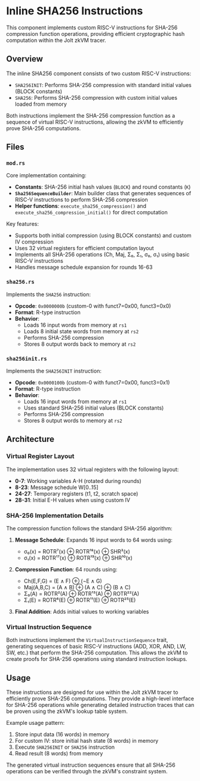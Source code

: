 # Inline SHA256 Instructions

This component implements custom RISC-V instructions for SHA-256 compression function operations, providing efficient cryptographic hash computation within the Jolt zkVM tracer.

## Overview

The inline SHA256 component consists of two custom RISC-V instructions:
- `SHA256INIT`: Performs SHA-256 compression with standard initial values (BLOCK constants)
- `SHA256`: Performs SHA-256 compression with custom initial values loaded from memory

Both instructions implement the SHA-256 compression function as a sequence of virtual RISC-V instructions, allowing the zkVM to efficiently prove SHA-256 computations.

## Files

### `mod.rs`
Core implementation containing:
- **Constants**: SHA-256 initial hash values (`BLOCK`) and round constants (`K`)
- **`Sha256SequenceBuilder`**: Main builder class that generates sequences of RISC-V instructions to perform SHA-256 compression
- **Helper functions**: `execute_sha256_compression()` and `execute_sha256_compression_initial()` for direct computation

Key features:
- Supports both initial compression (using BLOCK constants) and custom IV compression
- Uses 32 virtual registers for efficient computation layout
- Implements all SHA-256 operations (Ch, Maj, Σ₀, Σ₁, σ₀, σ₁) using basic RISC-V instructions
- Handles message schedule expansion for rounds 16-63

### `sha256.rs`
Implements the `SHA256` instruction:
- **Opcode**: `0x0000000b` (custom-0 with funct7=0x00, funct3=0x0)
- **Format**: R-type instruction
- **Behavior**: 
  - Loads 16 input words from memory at `rs1`
  - Loads 8 initial state words from memory at `rs2`
  - Performs SHA-256 compression
  - Stores 8 output words back to memory at `rs2`

### `sha256init.rs`
Implements the `SHA256INIT` instruction:
- **Opcode**: `0x0000100b` (custom-0 with funct7=0x00, funct3=0x1)
- **Format**: R-type instruction  
- **Behavior**:
  - Loads 16 input words from memory at `rs1`
  - Uses standard SHA-256 initial values (BLOCK constants)
  - Performs SHA-256 compression
  - Stores 8 output words to memory at `rs2`

## Architecture

### Virtual Register Layout
The implementation uses 32 virtual registers with the following layout:
- **0-7**: Working variables A-H (rotated during rounds)
- **8-23**: Message schedule W[0..15]
- **24-27**: Temporary registers (t1, t2, scratch space)
- **28-31**: Initial E-H values when using custom IV

### SHA-256 Implementation Details

The compression function follows the standard SHA-256 algorithm:

1. **Message Schedule**: Expands 16 input words to 64 words using:
   - σ₀(x) = ROTR⁷(x) ⊕ ROTR¹⁸(x) ⊕ SHR³(x)
   - σ₁(x) = ROTR¹⁷(x) ⊕ ROTR¹⁹(x) ⊕ SHR¹⁰(x)

2. **Compression Function**: 64 rounds using:
   - Ch(E,F,G) = (E ∧ F) ⊕ (¬E ∧ G)
   - Maj(A,B,C) = (A ∧ B) ⊕ (A ∧ C) ⊕ (B ∧ C)
   - Σ₀(A) = ROTR²(A) ⊕ ROTR¹³(A) ⊕ ROTR²²(A)
   - Σ₁(E) = ROTR⁶(E) ⊕ ROTR¹¹(E) ⊕ ROTR²⁵(E)

3. **Final Addition**: Adds initial values to working variables

### Virtual Instruction Sequence

Both instructions implement the `VirtualInstructionSequence` trait, generating sequences of basic RISC-V instructions (ADD, XOR, AND, LW, SW, etc.) that perform the SHA-256 computation. This allows the zkVM to create proofs for SHA-256 operations using standard instruction lookups.

## Usage

These instructions are designed for use within the Jolt zkVM tracer to efficiently prove SHA-256 computations. They provide a high-level interface for SHA-256 operations while generating detailed instruction traces that can be proven using the zkVM's lookup table system.

Example usage pattern:
1. Store input data (16 words) in memory
2. For custom IV: store initial hash state (8 words) in memory
3. Execute `SHA256INIT` or `SHA256` instruction
4. Read result (8 words) from memory

The generated virtual instruction sequences ensure that all SHA-256 operations can be verified through the zkVM's constraint system.